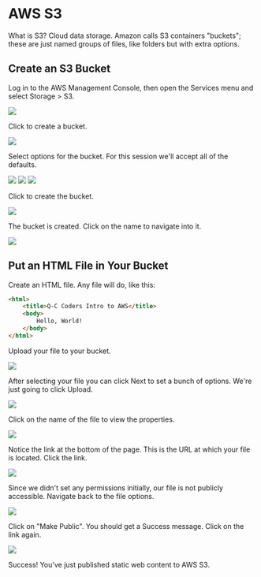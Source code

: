 # AWS S3

What is S3? Cloud data storage.  Amazon calls S3 containers "buckets"; these are just named groups of files, like folders but with extra options.

## Create an S3 Bucket

Log in to the AWS Management Console, then open the Services menu and select Storage > S3.

![](img/s3-1.png)

Click to create a bucket.

![](img/s3-2.png)

Select options for the bucket.  For this session we'll accept all of the defaults.

![](img/s3-3.png)
![](img/s3-4.png)
![](img/s3-5.png)

Click to create the bucket.

![](img/s3-6.png)

The bucket is created.  Click on the name to navigate into it.

![](img/s3-7.png)

## Put an HTML File in Your Bucket

Create an HTML file.  Any file will do, like this:

```html
<html>
    <title>Q-C Coders Intro to AWS</title>
    <body>
        Hello, World!
    </body>
</html>
```

Upload your file to your bucket.

![](img/s3-8.png)

After selecting your file you can click Next to set a bunch of options.  We're just going to click Upload.

![](img/s3-9.png)

Click on the name of the file to view the properties.

![](img/s3-10.png)

Notice the link at the bottom of the page.  This is the URL at which your file is located.  Click the link.

![](img/s3-11.png)

Since we didn't set any permissions initially, our file is not publicly accessible.  Navigate back to the file options.

![](img/s3-10.png)

Click on "Make Public".  You should get a Success message.  Click on the link again.

![](img/s3-12.png)

Success! You've just published static web content to AWS S3.


